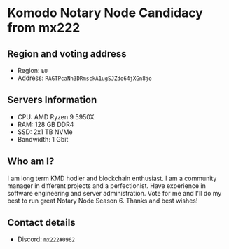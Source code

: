 # Komodo Notary Node Candidacy from mx222

## Region and voting address
- Region: `EU`
- Address: `RAGTPcaNh3DRmsckA1ugSJZdo64jXGn8jo`

## Servers Information
- CPU:  AMD Ryzen 9 5950X
- RAM:  128 GB DDR4
- SSD:  2x1 TB NVMe
- Bandwidth: 1 Gbit

## Who am I?

I am long term KMD hodler and blockchain enthusiast. I am a community manager in different projects and a perfectionist.
Have experience in software engineering and server administration. Vote for me and I'll do my best to run great Notary Node Season 6.
Thanks and best wishes!

## Contact details

- Discord: `mx222#0962`
